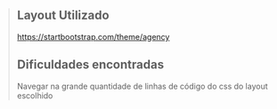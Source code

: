 >## Layout Utilizado
>https://startbootstrap.com/theme/agency
>## Dificuldades encontradas
>Navegar na grande quantidade de linhas de código do css do layout escolhido
